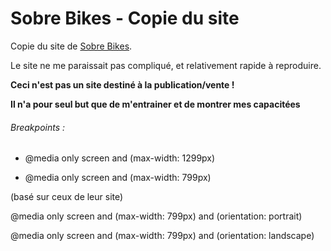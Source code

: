 # Sobre Bikes - Copie du site

Copie du site de [Sobre Bikes](http://www.sobre-bikes.fr/).

Le site ne me paraissait pas compliqué, et relativement rapide à reproduire.

**Ceci n'est pas un site destiné à la publication/vente !**

**Il n'a pour seul but que de m'entrainer et de montrer mes capacitées**

###### Breakpoints :

- @media only screen and (max-width: 1299px)

- @media only screen and (max-width: 799px)

(basé sur ceux de leur site)

@media only screen and (max-width: 799px) and (orientation: portrait)

@media only screen and (max-width: 799px) and (orientation: landscape)
